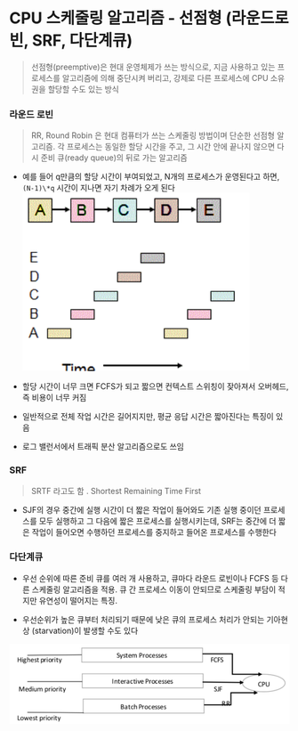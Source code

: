# CPU 스케줄링 알고리즘 - 선점형 (라운드로빈, SRF, 다단계큐)

> 선점형(preemptive)은 현대 운영체제가 쓰는 방식으로, 지금 사용하고 있는 프로세스를 알고리즘에 의해 중단시켜 버리고, 강제로 다른 프로세스에 CPU 소유권을 할당할 수도 있는 방식

### 라운드 로빈

> RR, Round Robin 은 현대 컴퓨터가 쓰는 스케줄링 방법이며 단순한 선점형 알고리즘. 각 프로세스는 동일한 할당 시간을 주고, 그 시간 안에 끝나지 않으면 다시 준비 큐(ready queue)의 뒤로 가는 알고리즘

- 예를 들어 q만큼의 할당 시간이 부여되었고, N개의 프로세스가 운영된다고 하면, `(N-1)\*q` 시간이 지나면 자기 차례가 오게 된다
  ![Alt text](image.png)
- 할당 시간이 너무 크면 FCFS가 되고 짧으면 컨텍스트 스위칭이 잦아져서 오버헤드, 즉 비용이 너무 커짐

- 일반적으로 전체 작업 시간은 길어지지만, 평균 응답 시간은 짧아진다는 특징이 있음
- 로그 밸런서에서 트래픽 분산 알고리즘으로도 쓰임

### SRF

> SRTF 라고도 함 . Shortest Remaining Time First

- SJF의 경우 중간에 실행 시간이 더 짧은 작업이 들어와도 기존 실행 중이던 프로세스를 모두 실행하고 그 다음에 짧은 프로세스를 실행시키는데, SRF는 중간에 더 짧은 작업이 들어오면 수행하던 프로세스를 중지하고 들어온 프로세스를 수행한다

### 다단계큐

- 우선 순위에 따른 준비 큐를 여러 개 사용하고, 큐마다 라운드 로빈이나 FCFS 등 다른 스케줄링 알고리즘을 적용. 큐 간 프로세스 이동이 안되므로 스케줄링 부담이 적지만 유연성이 떨어지는 특징.

- 우선순위가 높은 큐부터 처리되기 때문에 낮은 큐의 프로세스 처리가 안되는 기아현상 (starvation)이 발생할 수도 있다

![Alt text](image-1.png)
